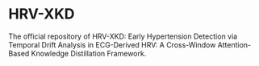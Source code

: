 # HRV-XKD
The official repository of HRV-XKD: Early Hypertension Detection via Temporal Drift Analysis in ECG-Derived HRV: A Cross-Window Attention-Based Knowledge Distillation Framework.
